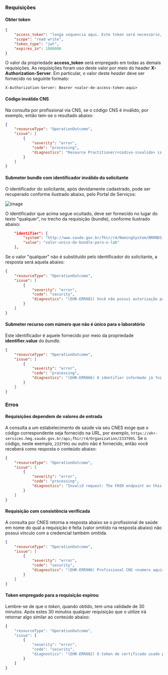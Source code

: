 ### Requisições

#### Obter token

```json
{
    "access_token": "longa sequencia aqui. Este token será necessário, o valor deste campo, em todas as demais requisições. Ele será fornecido por meio do header X-Authorization-Server, conforme detalhado abaixo.",
    "scope": "read write",
    "token_type": "jwt",
    "expires_in": 1800000
}
```

O valor da propriedade **access_token** será empregado em todas as demais requisições. As requisições foram uso deste valor por 
meio do header **X-Authorization-Server**. Em particular, o valor deste _header_ deve ser fornecido no seguinte formato:

```
X-Authorization-Server: Bearer <valor-de-access-token-aqui>
```

#### Código inválido CNS
Na consulta por profissional via CNS, se o código CNS é inválido, por exemplo, então tem-se o resultado abaixo:

```json
{
    "resourceType": "OperationOutcome",
    "issue": [
        {
            "severity": "error",
            "code": "processing",
            "diagnostics": "Resource Practitioner/<codivo-invalido> is not known"
        }
    ]
}
```

#### Submeter bundle com identificador inválido do solicitante

O identificador do solicitante, após devidamente cadastrado, pode ser recuperado conforme ilustrado abaixo, pelo Portal de Serviços:

![image](https://user-images.githubusercontent.com/1735792/90821002-9eb30f80-e308-11ea-8636-58645a1fa3c2.png)

O identificador que acima segue ocultado, deve ser fornecido no lugar do texto "qualquer", no trecho da requisição (bundle),
conforme ilustrado abaixo: 

```json
    "identifier": {
        "system": "http://www.saude.gov.br/fhir/r4/NamingSystem/BRRNDS-qualquer",
        "value": "valor-unico-do-bundle-para-o-lab"
    },
```

Se o valor "qualquer" não é substituído pelo identificador do solicitante, a resposta será aquela abaixo:

```json
{
    "resourceType": "OperationOutcome",
    "issue": [
        {
            "severity": "error",
            "code": "security",
            "diagnostics": "(EHR-ERR881) Você não possui autorização para utilizar esse sistema de origem: http://www.saude.gov.br/fhir/r4/NamingSystem/BRRNDS-qualquer"
        }
    ]
}
```

#### Submeter recurso com número que não é único para o laboratório

Este identificador é aquele fornecido por meio da propriedade **identifier.value** do _bundle_.

```json
{
    "resourceType": "OperationOutcome",
    "issue": [
        {
            "severity": "error",
            "code": "processing",
            "diagnostics": "(EHR-ERR866) O identifier informado já foi utilizado para cadastrar outro documento e não pode ser repetido."
        }
    ]
}
```

### Erros

#### Requisições dependem de valores de entrada
A consulta a um estabelecimento de saúde via seu CNES exige que o código correspondente seja fornecido na URL, por exemplo,
`https://ehr-services.hmg.saude.gov.br/api;fhir/r4/Organization/2337991`. Se o código, neste exemplo, `2337991` ou outro não 
é fornecido, então você receberá como resposta o conteúdo abaixo:

```json
{
    "resourceType": "OperationOutcome",
    "issue": [
        {
            "severity": "error",
            "code": "processing",
            "diagnostics": "Invalid request: The FHIR endpoint on this server does not know how to handle GET operation[Organization/] with parameters [[]]"
        }
    ]
}
```


#### Requisição com consistência verificada
A consulta por CNES retorna a resposta abaixo se o profissional de saúde em nome do qual a 
requisição é feita (valor omitido na resposta abaixo) não possui vínculo com a credencial também omitida.

```json
{
    "resourceType": "OperationOutcome",
    "issue": [
        {
            "severity": "error",
            "code": "security",
            "diagnostics": "(EHR-ERR906) Profissional CNS <numero aqui> não autorizado, pois não possui vínculo CBO autorizado em nenhum dos estabelecimentos autorizados para a credencial <numero aqui>."
        }
    ]
}
```

#### Token empregado para a requisição expirou
Lembre-se de que o _token_, quando obtido, tem uma validade de 30 minutos. Após estes 30 minutos
qualquer requisição que o utilize irá retornar algo similar ao conteúdo abaixo:

```js
{
    "resourceType": "OperationOutcome",
    "issue": [
        {
            "severity": "error",
            "code": "security",
            "diagnostics": "(EHR-ERR882) O token de certificado usado para autorizar o acesso não é válido. JWT expired at 2020-08-19T23:54:28Z. Current time: 2020-08-20T11:00:27Z, a difference of 39959356 milliseconds.  Allowed clock skew: 0 milliseconds."
        }
    ]
}
```
